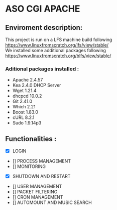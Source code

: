 # ASO CGI APACHE
## Enviroment description:
This project is run on a LFS machine build following https://www.linuxfromscratch.org/lfs/view/stable/ <br />
We installed some additional packages following https://www.linuxfromscratch.org/blfs/view/stable/ <br />
### Aditional packages installed :
  - Apache 2.4.57
  - Kea 2.4.0 DHCP Server
  - Wget 1.21.4
  - dhcpcd 10.0.2
  - Git 2.41.0
  - Which 2.21
  - Boost 1.83.0
  - cURL 8.2.1
  - Sudo  1.9.14p3

## Functionalities :
 - [X] LOGIN
 - [] PROCESS MANAGEMENT
 - [] MONITORING
 - [X] SHUTDOWN AND RESTART
 - [] USER MANAGEMENT
 - [] PACKET FILTERING
 - [] CRON MANAGEMENT
 - [] AUTOMOUNT AND MUSIC SEARCH
